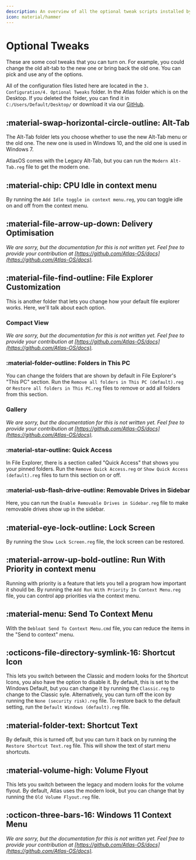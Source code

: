 ```yaml
---
description: An overview of all the optional tweak scripts installed by the AtlasOS playbook
icon: material/hammer
---
```


# Optional Tweaks

These are some cool tweaks that you can turn on. For example, you could change the old alt-tab to the new one or bring back the old one. You can pick and use any of the options.

All of the configuration files listed here are located in the `3. Configuration/4. Optional Tweaks` folder. In the Atlas folder which is on the Desktop. If you deleted the folder, you can find it in `C:/Users/Default/Desktop/` or download it via our [GitHub](https://github.com/Atlas-OS/Atlas/tree/main/src/Executables/Atlas).

## :material-swap-horizontal-circle-outline: Alt-Tab

The Alt-Tab folder lets you choose whether to use the new Alt-Tab menu or the old one. The new one is used in Windows 10, and the old one is used in Windows 7.

AtlasOS comes with the Legacy Alt-Tab, but you can run the ``Modern Alt-Tab.reg`` file to get the modern one.

## :material-chip: CPU Idle in context menu

By running the ``Add Idle toggle in context menu.reg``, you can toggle idle on and off from the context menu.

## :material-file-arrow-up-down: Delivery Optimisation

*We are sorry, but the documentation for this is not written yet. Feel free to provide your contribution at [https://github.com/Atlas-OS/docs](https://github.com/Atlas-OS/docs).*

## :material-file-find-outline: File Explorer Customization

This is another folder that lets you change how your default file explorer works. Here, we'll talk about each option.

### Compact View

*We are sorry, but the documentation for this is not written yet. Feel free to provide your contribution at [https://github.com/Atlas-OS/docs](https://github.com/Atlas-OS/docs).*

### :material-folder-outline: Folders in This PC

You can change the folders that are shown by default in File Explorer's "This PC" section. Run the ``Remove all folders in This PC (default).reg`` or ``Restore all folders in This PC.reg`` files to remove or add all folders from this section.

### Gallery

*We are sorry, but the documentation for this is not written yet. Feel free to provide your contribution at [https://github.com/Atlas-OS/docs](https://github.com/Atlas-OS/docs).*

### :material-star-outline: Quick Access

In File Explorer, there is a section called "Quick Access" that shows you your pinned folders. Run the ``Remove Quick Access.reg`` or ``Show Quick Access (default).reg`` files to turn this section on or off.

### :material-usb-flash-drive-outline: Removable Drives in Sidebar

Here, you can run the ``Enable Removable Drives in Sidebar.reg`` file to make removable drives show up in the sidebar.

## :material-eye-lock-outline: Lock Screen

By running the ``Show Lock Screen.reg`` file, the lock screen can be restored.

## :material-arrow-up-bold-outline: Run With Priority in context menu

Running with priority is a feature that lets you tell a program how important it should be. By running the ``Add Run With Priority In Context Menu.reg`` file, you can control app priorities via the context menu.

## :material-menu: Send To Context Menu

With the ``Debloat Send To Context Menu.cmd`` file, you can reduce the items in the "Send to context" menu.

## :octicons-file-directory-symlink-16: Shortcut Icon

This lets you switch between the Classic and modern looks for the Shortcut Icons, you also have the option to disable it. By default, this is set to the Windows Default, but you can change it by running the ``Classic.reg`` to change to the Classic syle. Alternatively, you can turn off the icon by running the ``None (security risk).reg`` file. To restore back to the default setting, run the ``Default Windows (default).reg`` file.

## :material-folder-text: Shortcut Text

By default, this is turned off, but you can turn it back on by running the ``Restore Shortcut Text.reg`` file. This will show the text of start menu shortcuts.

## :material-volume-high: Volume Flyout

This lets you switch between the legacy and modern looks for the volume flyout. By default, Atlas uses the modern look, but you can change that by running the ``Old Volume Flyout.reg`` file.

## :octicon-three-bars-16: Windows 11 Context Menu

*We are sorry, but the documentation for this is not written yet. Feel free to provide your contribution at [https://github.com/Atlas-OS/docs](https://github.com/Atlas-OS/docs).*
